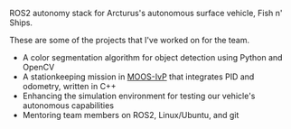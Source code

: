 ROS2 autonomy stack for Arcturus's autonomous surface vehicle, Fish n' Ships.

These are some of the projects that I've worked on for the team.
- A color segmentation algorithm for object detection using Python and OpenCV
- A stationkeeping mission in [MOOS-IvP](https://oceanai.mit.edu/moos-ivp/pmwiki/pmwiki.php) that integrates PID and odometry, written in C++
- Enhancing the simulation environment for testing our vehicle's autonomous capabilities
- Mentoring team members on ROS2, Linux/Ubuntu, and git